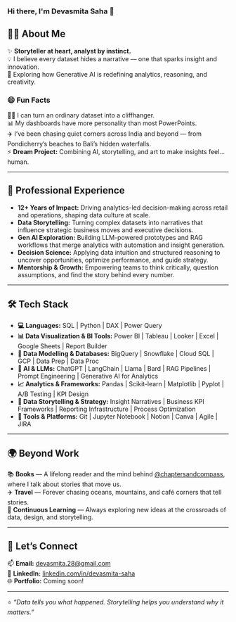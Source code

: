 ### Hi there, I'm Devasmita Saha 👋  

## 🧑‍💻 About Me  
✨ **Storyteller at heart, analyst by instinct.**  
💡 I believe every dataset hides a narrative — one that sparks insight and innovation.  
🤖 Exploring how Generative AI is redefining analytics, reasoning, and creativity.  

### 😄 Fun Facts  
🧙‍♀️ I can turn an ordinary dataset into a cliffhanger.  
📊 My dashboards have more personality than most PowerPoints.  
✈️ I’ve been chasing quiet corners across India and beyond — from Pondicherry’s beaches to Bali’s hidden waterfalls.  
⚡ **Dream Project:** Combining AI, storytelling, and art to make insights feel… human.  

     

---

## 🧩 Professional Experience  
- **12+ Years of Impact:** Driving analytics-led decision-making across retail and operations, shaping data culture at scale.  
- **Data Storytelling:** Turning complex datasets into narratives that influence strategic business moves and executive decisions.  
- **Gen AI Exploration:** Building LLM-powered prototypes and RAG workflows that merge analytics with automation and insight generation.  
- **Decision Science:** Applying data intuition and structured reasoning to uncover opportunities, optimize performance, and guide strategy.  
- **Mentorship & Growth:** Empowering teams to think critically, question assumptions, and find the story behind every number. 


---

## 🛠️ Tech Stack

- **💻 Languages:** SQL | Python | DAX | Power Query  
- **📊 Data Visualization & BI Tools:** Power BI | Tableau | Looker | Excel | Google Sheets | Report Builder  
- **🧩 Data Modelling & Databases:** BigQuery | Snowflake | Cloud SQL | GCP | Data Prep | Data Proc  
- **🤖 AI & LLMs:** ChatGPT | LangChain | Llama | Bard | RAG Pipelines | Prompt Engineering | Generative AI for Analytics  
- **📈 Analytics & Frameworks:** Pandas | Scikit-learn | Matplotlib | Pyplot | A/B Testing | KPI Design  
- **🧠 Data Storytelling & Strategy:** Insight Narratives | Business KPI Frameworks | Reporting Infrastructure | Process Optimization  
- **🧰 Tools & Platforms:** Git | Jupyter Notebook | Notion | Canva | Agile | JIRA  

---

## 🌍 Beyond Work  

📚 **Books** — A lifelong reader and the mind behind [@chaptersandcompass](https://www.instagram.com/chaptersandcompass), where I talk about stories that move us.  
✈️ **Travel** — Forever chasing oceans, mountains, and café corners that tell stories.  
🌱 **Continuous Learning** — Always exploring new ideas at the crossroads of data, design, and storytelling.  


---

## 💬 Let’s Connect  
📫 **Email:** [devasmita.28@gmail.com](mailto:devasmita.saha@example.com)  
💼 **LinkedIn:** [linkedin.com/in/devasmita-saha](https://www.linkedin.com/in/devasmita-saha)  
🌐 **Portfolio:** Coming soon!  

---

⭐ *“Data tells you what happened. Storytelling helps you understand why it matters.”*
